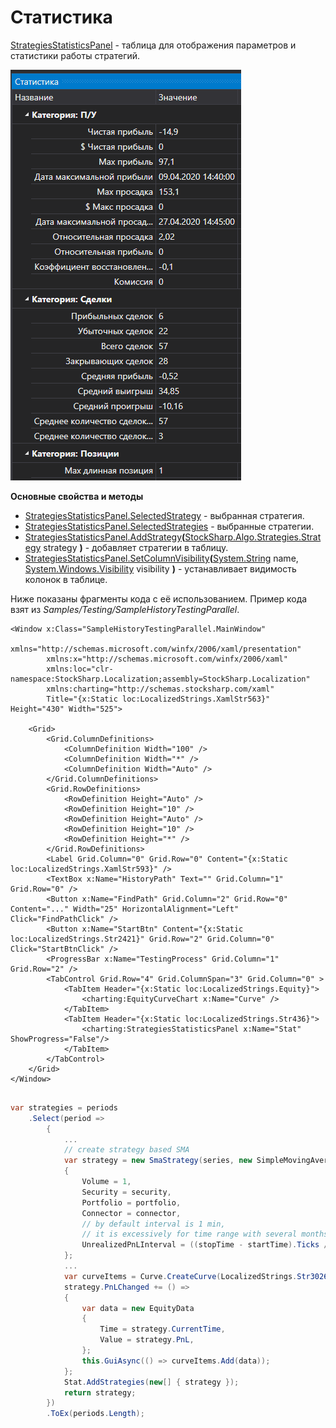 # Статистика

[StrategiesStatisticsPanel](xref:StockSharp.Xaml.StrategiesStatisticsPanel) \- таблица для отображения параметров и статистики работы стратегий. 

![GUI StrategiesStatisticsPanel](../../../../images/gui_strategiesstatisticspanel.png)

**Основные свойства и методы**

- [StrategiesStatisticsPanel.SelectedStrategy](xref:StockSharp.Xaml.StrategiesStatisticsPanel.SelectedStrategy) \- выбранная стратегия.
- [StrategiesStatisticsPanel.SelectedStrategies](xref:StockSharp.Xaml.StrategiesStatisticsPanel.SelectedStrategies) \- выбранные стратегии.
- [StrategiesStatisticsPanel.AddStrategy](xref:StockSharp.Xaml.StrategiesStatisticsPanel.AddStrategy(StockSharp.Algo.Strategies.Strategy))**(**[StockSharp.Algo.Strategies.Strategy](xref:StockSharp.Algo.Strategies.Strategy) strategy **)** \- добавляет стратегии в таблицу.
- [StrategiesStatisticsPanel.SetColumnVisibility](xref:StockSharp.Xaml.StrategiesStatisticsPanel.SetColumnVisibility(System.String,System.Windows.Visibility))**(**[System.String](xref:System.String) name, [System.Windows.Visibility](xref:System.Windows.Visibility) visibility **)** \- устанавливает видимость колонок в таблице.

Ниже показаны фрагменты кода с её использованием. Пример кода взят из *Samples\/Testing\/SampleHistoryTestingParallel*. 

```xaml
<Window x:Class="SampleHistoryTestingParallel.MainWindow"
		xmlns="http://schemas.microsoft.com/winfx/2006/xaml/presentation"
		xmlns:x="http://schemas.microsoft.com/winfx/2006/xaml"
		xmlns:loc="clr-namespace:StockSharp.Localization;assembly=StockSharp.Localization"
		xmlns:charting="http://schemas.stocksharp.com/xaml"
		Title="{x:Static loc:LocalizedStrings.XamlStr563}" Height="430" Width="525">
	
	<Grid>
		<Grid.ColumnDefinitions>
			<ColumnDefinition Width="100" />
			<ColumnDefinition Width="*" />
			<ColumnDefinition Width="Auto" />
		</Grid.ColumnDefinitions>
		<Grid.RowDefinitions>
			<RowDefinition Height="Auto" />
			<RowDefinition Height="10" />
			<RowDefinition Height="Auto" />
			<RowDefinition Height="10" />
			<RowDefinition Height="*" />
		</Grid.RowDefinitions>
		<Label Grid.Column="0" Grid.Row="0" Content="{x:Static loc:LocalizedStrings.XamlStr593}" />
		<TextBox x:Name="HistoryPath" Text="" Grid.Column="1" Grid.Row="0" />
		<Button x:Name="FindPath" Grid.Column="2" Grid.Row="0" Content="..." Width="25" HorizontalAlignment="Left" Click="FindPathClick" />
		<Button x:Name="StartBtn" Content="{x:Static loc:LocalizedStrings.Str2421}" Grid.Row="2" Grid.Column="0" Click="StartBtnClick" />
		<ProgressBar x:Name="TestingProcess" Grid.Column="1" Grid.Row="2" />
		<TabControl Grid.Row="4" Grid.ColumnSpan="3" Grid.Column="0" >
			<TabItem Header="{x:Static loc:LocalizedStrings.Equity}">
				<charting:EquityCurveChart x:Name="Curve" />
			</TabItem>
			<TabItem Header="{x:Static loc:LocalizedStrings.Str436}">
				<charting:StrategiesStatisticsPanel x:Name="Stat" ShowProgress="False"/>
			</TabItem>
		</TabControl>
	</Grid>
</Window>
	  				
```
```cs
var strategies = periods
	.Select(period =>
		{
			...
			// create strategy based SMA
			var strategy = new SmaStrategy(series, new SimpleMovingAverage { Length = period.Item1 }, new SimpleMovingAverage { Length = period.Item2 })
			{
				Volume = 1,
				Security = security,
				Portfolio = portfolio,
				Connector = connector,
				// by default interval is 1 min,
				// it is excessively for time range with several months
				UnrealizedPnLInterval = ((stopTime - startTime).Ticks / 1000).To<TimeSpan>()
			};
			...
			var curveItems = Curve.CreateCurve(LocalizedStrings.Str3026Params.Put(period.Item1, period.Item2), period.Item3, DrawStyles.Line);
			strategy.PnLChanged += () =>
			{
				var data = new EquityData
				{
					Time = strategy.CurrentTime,
					Value = strategy.PnL,
				};
				this.GuiAsync(() => curveItems.Add(data));
			};
			Stat.AddStrategies(new[] { strategy });
			return strategy;
		})
		.ToEx(periods.Length);
						
	  				
```
